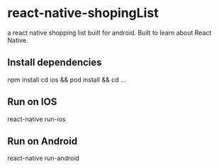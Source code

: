 # react-native-shopingList
a react native shopping list built for android.  Built to learn about React Native.

## Install dependencies
npm install
cd ios && pod install && cd ...

## Run on IOS
react-native run-ios

## Run on Android
react-native run-android
